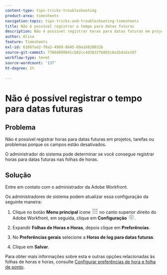 ```yaml
---
content-type: tips-tricks-troubleshooting
product-area: timesheets
navigation-topic: tips-tricks-and-troubleshooting-timesheets
title: Não é possível registrar o tempo para datas futuras
description: Não é possível registrar horas para datas futuras em projetos, tarefas ou problemas porque os campos estão desativados.
author: Alina
feature: Timesheets
exl-id: 6108fad2-f0a2-4989-8645-69a16820032b
source-git-commit: 7786d899841cb82cc4d3832fb083c6e2bda2e197
workflow-type: tm+mt
source-wordcount: '137'
ht-degree: 1%

---
```


# Não é possível registrar o tempo para datas futuras

## Problema

Não é possível registrar horas para datas futuras em projetos, tarefas ou problemas porque os campos estão desativados. 

O administrador do sistema pode determinar se você consegue registrar horas para datas futuras nas folhas de horas. 

## Solução

Entre em contato com o administrador da Adobe Workfront.

Os administradores de sistema podem atualizar essa configuração da seguinte maneira:

1. Clique no botão **Menu principal** ícone ![](assets/main-menu-icon.png) no canto superior direito do Adobe Workfront, em seguida, clique em **Configuração** ![](assets/gear-icon-settings.png).

1. Expandir **Folhas de Horas e Horas**, depois clique em **Preferências**.

1. No **Preferências gerais** selecione a **Horas de log para datas futuras**. 

1. Clique em **Salvar**.

Para obter mais informações sobre esta e outras opções relacionadas às folhas de horas e horas, consulte [Configurar preferências de hora e folha de ponto](../../administration-and-setup/set-up-workfront/configure-timesheets-schedules/timesheet-and-hour-preferences.md).
